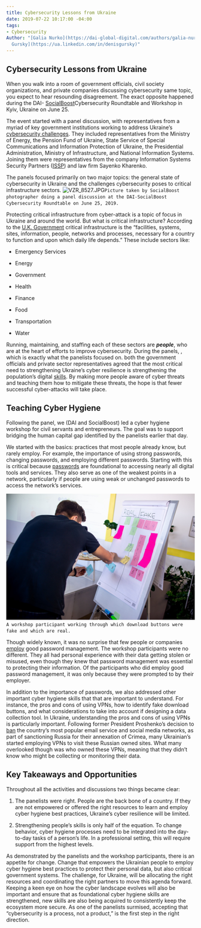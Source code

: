 ```yaml
---
title: Cybersecurity Lessons from Ukraine
date: 2019-07-22 10:17:00 -04:00
tags:
- Cybersecurity
Author: "[Galia Nurko](https://dai-global-digital.com/authors/galia-nurko/) and [Denis
  Gursky](https://ua.linkedin.com/in/denisgursky)"
---
```


## Cybersecurity Lessons from Ukraine

When you walk into a room of government officials, civil society organizations, and private companies discussing cybersecurity same topic, you expect to hear resounding disagreement. The exact opposite happened during the DAI- [SocialBoost](http://socialboost.com.ua/)Cybersecurity Roundtable and Workshop in Kyiv, Ukraine on June 25.

The event started with a panel discussion, with representatives from a myriad of key government institutions working to address Ukraine’s [cybersecurity challenges](https://www.politico.eu/article/ukraine-cyber-war-frontline-russia-malware-attacks/). They included representatives from the Ministry of Energy, the Pension Fund of Ukraine, State Service of Special Communications and Information Protection of Ukraine, the Presidential Administration, Ministry of Infrastructure, and National Information Systems. Joining them were representatives from the company Information Systems Security Partners ([ISSP](https://www.issp.com/)) and law firm Sayenko Kharenko.

The panels focused primarily on two major topics: the general state of cybersecurity in Ukraine and the challenges cybersecurity poses to critical infrastructure sectors.
![VZR_8527.JPG](/uploads/VZR_8527.JPG)`Picture taken by SocialBoost photographer doing a panel discussion at the DAI-SocialBoost Cybersecurity Roundtable on June 25, 2019.`

Protecting critical infrastructure from cyber-attack is a topic of focus in Ukraine and around the world. But what is critical infrastructure? According to the [U.K. Government](https://www.cpni.gov.uk/critical-national-infrastructure-0) critical infrastructure is the “facilities, systems, sites, information, people, networks and processes, necessary for a country to function and upon which daily life depends.” These include sectors like:

* Emergency Services

* Energy

* Government

* Health

* Finance

* Food

* Transportation

* Water

Running, maintaining, and staffing each of these sectors are ***people***, who are at the heart of efforts to improve cybersecurity. During the panels, , which is exactly what the panelists focused on. both the government officials and private sector representatives agreed that the most critical need to strengthening Ukraine’s cyber resilience is strengthening the population’s digital [skills](https://dai-global-digital.com/the-missing-digital-principle-educate-the-user.html). By making more people aware of cyber threats and teaching them how to mitigate these threats, the hope is that fewer successful cyber-attacks will take place.

## Teaching Cyber Hygiene

Following the panel, we (DAI and SocialBoost) led a cyber hygiene workshop for civil servants and entrepreneurs. The goal was to support bridging the human capital gap identified by the panelists earlier that day.

We started with the basics: practices that most people already know, but rarely employ. For example, the importance of using strong passwords, changing passwords, and employing different passwords. Starting with this is critical because [passwords](https://www.cisecurity.org/newsletter/why-strong-unique-passwords-matter/) are foundational to accessing nearly all digital tools and services. They also serve as one of the weakest points in a network, particularly if people are using weak or unchanged passwords to access the network’s services.

![cs5.jpg](/uploads/cs5.jpg)` A workshop participant working through which download buttons were fake and which are real.`

Though widely known, it was no surprise that few people or companies [employ](https://33kpvz33obwvvdeaa3co3hu1-wpengine.netdna-ssl.com/wp-content/uploads/sites/4/2018/07/cybersecurity-ventures-thycoti_70778.pdf) good password management. The workshop participants were no different. They all had personal experience with their data getting stolen or misused, even though they knew that password management was essential to protecting their information. Of the participants who did employ good password management, it was only because they were prompted to by their employer.

In addition to the importance of passwords, we also addressed other important cyber hygiene skills that that are important to understand. For instance, the pros and cons of using VPNs, how to identify fake download buttons, and what considerations to take into account if designing a data collection tool. In Ukraine, understanding the pros and cons of using VPNs is particularly important. Following former President Proshenko’s decision to [ban](https://www.theguardian.com/world/2017/may/16/ukraine-blocks-popular-russian-websites-kremlin-role-war) the country’s most popular email service and social media networks, as part of sanctioning Russia for their annexation of Crimea, many Ukrainian’s started employing VPNs to visit these Russian owned sites. What many overlooked though was who owned these VPNs, meaning that they didn’t know who might be collecting or monitoring their data.

## Key Takeaways and Opportunities

Throughout all the activities and discussions two things became clear:

1. The panelists were right. People are the back bone of a country. If they are not empowered or offered the right resources to learn and employ cyber hygiene best practices, Ukraine’s cyber resilience will be limited.

2. Strengthening people’s skills is only half of the equation. To change behavior, cyber hygiene processes need to be integrated into the day-to-day tasks of a person’s life. In a professional setting, this will require support from the highest levels.

As demonstrated by the panelists and the workshop participants, there is an appetite for change. Change that empowers the Ukrainian people to employ cyber hygiene best practices to protect their personal data, but also critical government systems. The challenge, for Ukraine, will be allocating the right resources and coordinating the right partners to move this agenda forward. Keeping a keen eye on how the cyber landscape evolves will also be important and ensure that as foundational cyber hygiene skills are strengthened, new skills are also being acquired to consistently keep the ecosystem more secure. As one of the panelists surmised, accepting that “cybersecurity is a process, not a product,” is the first step in the right direction.